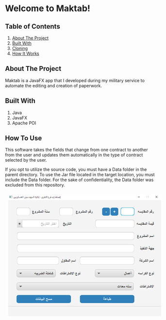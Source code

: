 # Welcome to Maktab!

## Table of Contents
1. [About The Project](#about)
2. [Built With](#builtWith)
3. [Cloning](#cloning)
4. [How It Works](#howItWorks)


## About The Project<a id='about'></a>
Maktab is a JavaFX app that I developed during my military service to automate the editing and creation of paperwork.




## Built With<a id='builtWith'>
1. Java
2. JavaFX
3. Apache POI


## How To Use<a id='howItWorks'></a>
This software takes the fields that change from one contract to another from the user and updates them automatically in the type of contract selected by the user.  

If you opt to utilize the source code, you must have a Data folder in the parent directory. To use the Jar file located in the target location, you must include the Data folder. For the sake of confidentiality, the Data folder was excluded from this repository.  

<img src="/docs/screenshots/Maktab.png"  hspace="10" vspace="10">  
